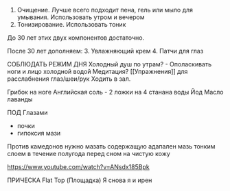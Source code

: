 1. Очищение. Лучше всего подходит пена, гель или мыло для умывания. Использовать утром и вечером
2. Тонизирование. Использовать тоник

До 30 лет этих двух компонентов достаточно.

После 30 лет дополняем:
3. Увлажняющий крем
4. Патчи для глаз



СОБЛЮДАТЬ РЕЖИМ ДНЯ
Холодный душ по утрам? - Ополаскивать ноги и лицо холодной водой
Медитация?
[[Упражнения]] для расслабнения глаз/шеи/рук
Ходить в зал.


Грибок на ноге
Английская соль - 2 ложки на 4 станана воды
Йод
Масло лаванды

ПОД Глазами
- почки
- гипоксия
мази

Против камедонов нужно мазать содержащую адапален мазь тонким слоем в течение полугода перед сном на чистую кожу

https://www.youtube.com/watch?v=ANsdx185Bpk

ПРИЧЕСКА
Flat Top (Площадка)
Я снова я и ирен